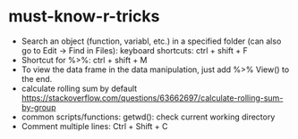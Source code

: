 # must-know-r-tricks
- Search an object (function, variabl, etc.) in a specified folder (can also go to Edit -> Find in Files): keyboard shortcuts: ctrl + shift + F
- Shortcut for %>%: ctrl + shift + M
- To view the data frame in the data manipulation, just add %>% View() to the end. 
- calculate rolling sum by default
https://stackoverflow.com/questions/63662697/calculate-rolling-sum-by-group
- common scripts/functions:
getwd(): check current working directory
- Comment multiple lines: Ctrl + Shift + C
